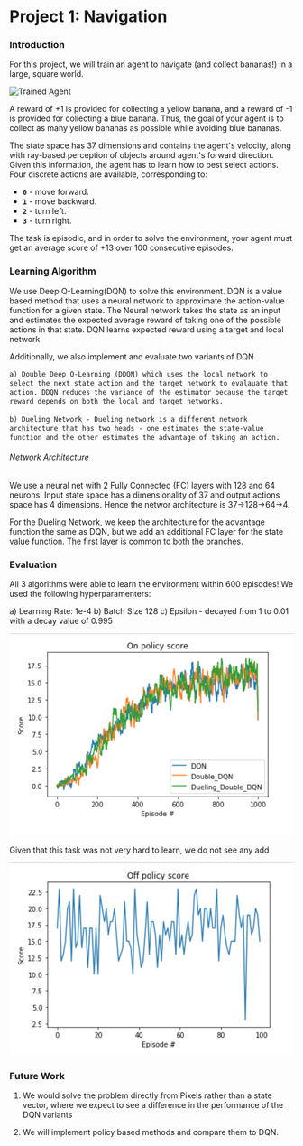 [//]: # (Image References)

[image1]: https://user-images.githubusercontent.com/10624937/42135619-d90f2f28-7d12-11e8-8823-82b970a54d7e.gif "Trained Agent"

[image2]: https://github.com/choudharydhruv/deepRL-projects-udacity/blob/master/project1_navigation/plots/DQN_rewards.png

[image3]: https://github.com/choudharydhruv/deepRL-projects-udacity/blob/master/project1_navigation/plots/Offpolicy_rewards.png

# Project 1: Navigation

### Introduction

For this project, we will train an agent to navigate (and collect bananas!) in a large, square world.  

![Trained Agent][image1]

A reward of +1 is provided for collecting a yellow banana, and a reward of -1 is provided for collecting a blue banana.  Thus, the goal of your agent is to collect as many yellow bananas as possible while avoiding blue bananas.  

The state space has 37 dimensions and contains the agent's velocity, along with ray-based perception of objects around agent's forward direction.  Given this information, the agent has to learn how to best select actions.  Four discrete actions are available, corresponding to:
- **`0`** - move forward.
- **`1`** - move backward.
- **`2`** - turn left.
- **`3`** - turn right.

The task is episodic, and in order to solve the environment, your agent must get an average score of +13 over 100 consecutive episodes.

### Learning Algorithm

We use Deep Q-Learning(DQN) to solve this environment. DQN is a value based method that uses a neural network to approximate the action-value function for a given state. The Neural network takes the state as an input and estimates the expected average reward of taking one of the possible actions in that state. DQN learns expected reward using a target and local network.

Additionally, we also implement and evaluate two variants of DQN 

    a) Double Deep Q-Learning (DDQN) which uses the local network to select the next state action and the target network to evalauate that action. DDQN reduces the variance of the estimator because the target reward depends on both the local and target networks.
    
    b) Dueling Network - Dueling network is a different network architecture that has two heads - one estimates the state-value function and the other estimates the advantage of taking an action.

###### Network Architecture
We use a neural net with 2 Fully Connected (FC) layers with 128 and 64 neurons. Input state space has a dimensionality of 37 and output actions space has 4 dimensions. Hence the networ architecture is 37->128->64->4.

For the Dueling Network, we keep the architecture for the advantage function the same as DQN, but we add an additional FC layer for the state value function. The first layer is common to both the branches.

### Evaluation

All 3 algorithms were able to learn the environment within 600 episodes! We used the following hyperparamenters:

a) Learning Rate: 1e-4
b) Batch Size 128
c) Epsilon - decayed from 1 to 0.01 with a decay value of 0.995

![Plot comparing on-policy rewards][image2]

Given that this task was not very hard to learn, we do not see any add

![Off-policy rewards for DQN][image3]

### Future Work

1. We would solve the problem directly from Pixels rather than a state vector, where we expect to see a difference in the performance of the DQN variants

2. We will implement policy based methods and compare them to DQN.


